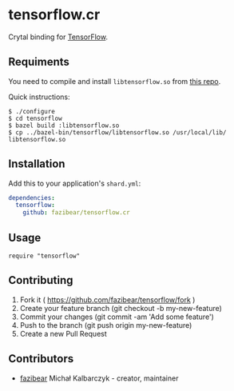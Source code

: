 # tensorflow.cr

Crytal binding for [TensorFlow](https://github.com/tensorflow/tensorflow).

## Requiments

You need to compile and install `libtensorflow.so` from [this repo](https://github.com/tensorflow/tensorflow/).

Quick instructions:

```
$ ./configure
$ cd tensorflow
$ bazel build :libtensorflow.so
$ cp ../bazel-bin/tensorflow/libtensorflow.so /usr/local/lib/ libtensorflow.so
```

## Installation

Add this to your application's `shard.yml`:

```yaml
dependencies:
  tensorflow:
    github: fazibear/tensorflow.cr
```

## Usage

```crystal
require "tensorflow"
```

## Contributing

1. Fork it ( https://github.com/fazibear/tensorflow/fork )
2. Create your feature branch (git checkout -b my-new-feature)
3. Commit your changes (git commit -am 'Add some feature')
4. Push to the branch (git push origin my-new-feature)
5. Create a new Pull Request

## Contributors

- [fazibear](https://github.com/fazibear) Michał Kalbarczyk - creator, maintainer
